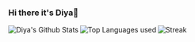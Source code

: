 ### Hi there it's Diya👋
<div align="center">
  <img align="left" alt="Diya's Github Stats" src="https://github-readme-stats.vercel.app/api?username=DiyadotSaha&show_icons=true&hide_border=false&hide=stars,prs,issues&count_private=true&rank_icon=github&theme=transparent"/>

  <img align="left" alt="Top Languages used" src="https://github-readme-stats.vercel.app/api/top-langs/?username=DiyadotSaha&layout=pie&hide=jupyter%20notebook&theme=transparent&hide_border=false"/>
  
  <img align="left" alt="Streak" src="https://streak-stats.demolab.com/?user=DiyadotSaha&theme=transparent&hide_border=false"/>
  
</div>



<!--
**DiyadotSaha/DiyadotSaha** is a ✨ _special_ ✨ repository because its `README.md` (this file) appears on your GitHub profile.
Here are some ideas to get you started:

- 🔭 I’m currently working on ...
- 🌱 I’m currently learning ...
- 👯 I’m looking to collaborate on ...
- 🤔 I’m looking for help with ...
- 💬 Ask me about ...
- 📫 How to reach me: ...
- 😄 Pronouns: ...
- ⚡ Fun fact: ...
-->
